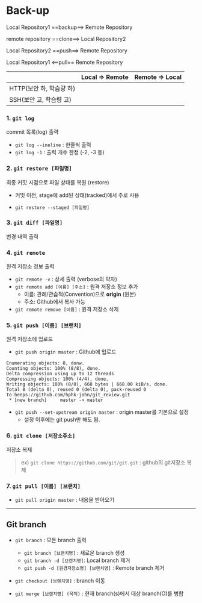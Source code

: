 # Back-up

Local Repository1 ==backup==> Remote Repository

remote repository	==clone==> Local Repository2

Local Repository2	 ==push==> Remote Repository

Local Repository1 <==pull== Remote Repository



|                          | Local => Remote | Remote => Local |
| ------------------------ | --------------- | --------------- |
| HTTP(보안 하, 학습량 하) |                 |                 |
| SSH(보안 고, 학습량 고)  |                 |                 |



### 1. `git log`

commit 목록(log) 출력

* `git log --ineline` : 한줄씩 출력
* `git log -1` : 출력 개수 한정 (-2, -3 등)



### 2. `git restore [파일명]`

최종 커밋 시점으로 파일 상태를 복원 (restore)

* 커밋 이전, stage에 add된 상태(tracked)에서 주로 사용

* `git restore --staged [파일명] ` 



### 3. `git diff [파일명]`

변경 내역 출력



### 4. `git remote`

원격 저장소 정보 출력

* `git remote -v` : 상세 출력 (verbose의 약자)
* `git remote add [이름] [주소]` : 원격 저장소 정보 추가
  * 이름: 관례/관습적(Convention)으로 **origin** (원본) 
  * 주소: Github에서 복사 가능
* `git remote remove [이름]` : 원격 저장소 삭제



### 5. `git push [이름] [브랜치]`

원격 저장소에 업로드

* `git push origin master` : Github에 업로드

```
Enumerating objects: 8, donw.
Counting objects: 100% (8/8), done.
Delta compression using up to 12 threads
Compressing objects: 100% (4/4), done.
Writing objects: 100% (8/8), 668 bytes | 668.00 kiB/s, done.
Total 8 (delta 0), reused 0 (delta 0), pack-reused 0
To heeps://github.com/hphk-john/git_review.git
 * [new branch]		master -> master
```



* `git push --set-upstream origin master` : origin master를 기본으로 설정
  * 설정 이후에는 git push만 해도 됨.




### 6. `git clone [저장소주소]`

저장소 복제

>  ex) `git clone https://github.com/git/git.git` : github의 git저장소 복제



### 7. `git pull [이름] [브랜치]`

* `git pull origin master` : 내용물 받아오기



___



## Git branch

* `git branch` : 모든 branch 출력
  * `git branch [브랜치명]` : 새로운 branch 생성
  * `git branch -d [브랜치명]`: Local branch 제거
  * `git push -d [원경저장소명] [브랜치명]` : Remote branch 제거 



* `git checkout [브랜치명]` : branch 이동



* `git merge [브랜치명] (목적)` : 현재 branch(s)에서 대상 branch(O)를 병합











